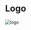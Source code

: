 # Logo
![logo](https://github.com/amitthecoder/A.S.College/assets/104451914/423c7eec-34a2-48d9-8ed3-ddff63745b7a)
